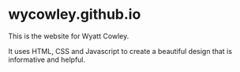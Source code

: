 # wycowley.github.io

This is the website for Wyatt Cowley.

It uses HTML, CSS and Javascript to create a beautiful design that is informative and helpful.
